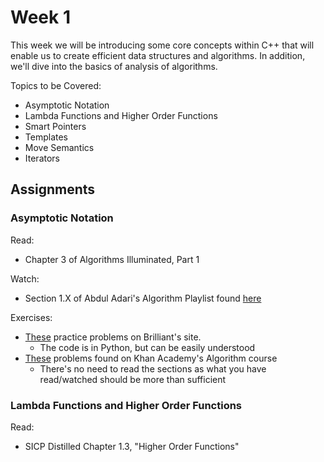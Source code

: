# Week 1

This week we will be introducing some core concepts within C++ that will enable us to create efficient data structures and
algorithms. In addition, we'll dive into the basics of analysis of algorithms. 

Topics to be Covered:
* Asymptotic Notation
* Lambda Functions and Higher Order Functions
* Smart Pointers
* Templates
* Move Semantics
* Iterators

## Assignments
### Asymptotic Notation
Read:
* Chapter 3 of Algorithms Illuminated, Part 1

Watch: 
* Section 1.X of Abdul Adari's Algorithm Playlist found <a href="https://www.youtube.com/watch?v=0IAPZzGSbME&list=PLDN4rrl48XKpZkf03iYFl-O29szjTrs_O&index=1"> here </a>

Exercises:
* <a href="https://brilliant.org/practice/big-o-notation/">These</a> practice problems on Brilliant's site.
    * The code is in Python, but can be easily understood
* <a href="https://www.khanacademy.org/computing/computer-science/algorithms/asymptotic-notation/a/asymptotic-notation">These</a> problems found on Khan Academy's Algorithm course
    * There's no need to read the sections as what you have read/watched should be more than sufficient

### Lambda Functions and Higher Order Functions
Read:
* SICP Distilled Chapter 1.3, "Higher Order Functions"
 